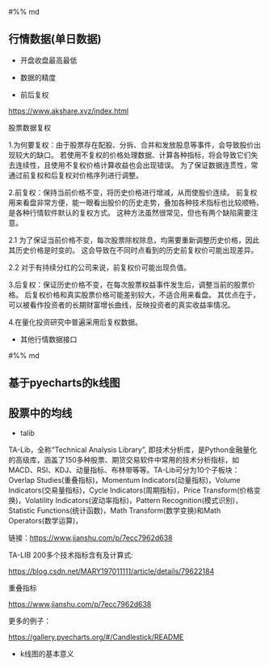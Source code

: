 #%% md
## 行情数据(单日数据)

* 开盘收盘最高最低

* 数据的精度

* 前后复权

https://www.akshare.xyz/index.html

股票数据复权

1.为何要复权：由于股票存在配股、分拆、合并和发放股息等事件，会导致股价出现较大的缺口。 若使用不复权的价格处理数据、计算各种指标，将会导致它们失去连续性，且使用不复权价格计算收益也会出现错误。 为了保证数据连贯性，常通过前复权和后复权对价格序列进行调整。

2.前复权：保持当前价格不变，将历史价格进行增减，从而使股价连续。 前复权用来看盘非常方便，能一眼看出股价的历史走势，叠加各种技术指标也比较顺畅，是各种行情软件默认的复权方式。 这种方法虽然很常见，但也有两个缺陷需要注意。

2.1 为了保证当前价格不变，每次股票除权除息，均需要重新调整历史价格，因此其历史价格是时变的。 这会导致在不同时点看到的历史前复权价可能出现差异。

2.2 对于有持续分红的公司来说，前复权价可能出现负值。

3.后复权：保证历史价格不变，在每次股票权益事件发生后，调整当前的股票价格。 后复权价格和真实股票价格可能差别较大，不适合用来看盘。 其优点在于，可以被看作投资者的长期财富增长曲线，反映投资者的真实收益率情况。

4.在量化投资研究中普遍采用后复权数据。

* 其他行情数据接口

#%% md
## 基于pyecharts的k线图

## 股票中的均线

* talib

TA-Lib，全称“Technical Analysis Library”, 即技术分析库，是Python金融量化的高级库，涵盖了150多种股票、期货交易软件中常用的技术分析指标，如MACD、RSI、KDJ、动量指标、布林带等等。TA-Lib可分为10个子板块：Overlap Studies(重叠指标)，Momentum Indicators(动量指标)，Volume Indicators(交易量指标)，Cycle Indicators(周期指标)，Price Transform(价格变换)，Volatility Indicators(波动率指标)，Pattern Recognition(模式识别)，Statistic Functions(统计函数)，Math Transform(数学变换)和Math Operators(数学运算)，

链接：https://www.jianshu.com/p/7ecc7962d638

TA-LIB 200多个技术指标含有及计算式:

https://blog.csdn.net/MARY197011111/article/details/79622184

重叠指标

https://www.jianshu.com/p/7ecc7962d638


更多的例子：

https://gallery.pyecharts.org/#/Candlestick/README

* k线图的基本意义
